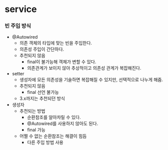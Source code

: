 # service
### 빈 주입 방식
- @Autowired
    - 의존 객체의 타입에 맞는 빈을 주입한다.
    - 의존성 주입이 간단하다.
    - 추천되지 않음
        - final이 불가능해 객체가 변할 수 있다.
        - 의존관계가 보이지 않아 추상적이고 의존성 관계가 복잡해진다.
- setter
    - 생성자에 모든 의존성을 기술하면 복잡해질 수 있지만, 선택적으로 나누게 해줌.
    - 추천되지 않음
        - final 선언 불가능
    - 3.x까지는 추천되던 방식
- 생성자
    - 추천되는 방법
        - 순환참조를 알아차릴 수 있다.
        - @Autowired를 사용하지 않아도 된다.
        - final 가능
    - 어쩔 수 없는 순환참조는 해결이 힘듬
        - 다른 주입 방법 사용